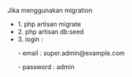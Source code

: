 <p>Jika menggunakan migration</p>
<ul>
    <li>1. php artisan migrate</li>
    <li>2. php artisan db:seed</li>
    <li>3. login :
    <p>- email : super.admin@example.com</p>
    <p>- password : admin</li></p>
</ul>

